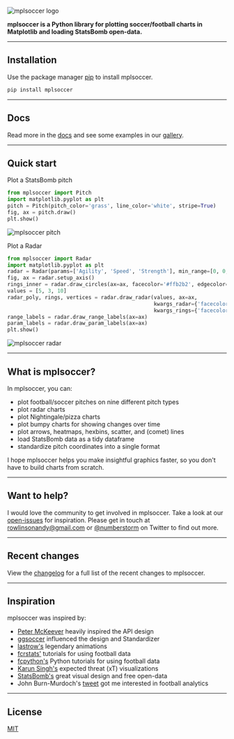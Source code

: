 ![mplsoccer logo](https://raw.githubusercontent.com/andrewRowlinson/mplsoccer/main/docs/source/logo.png)

**mplsoccer is a Python library for plotting soccer/football charts in Matplotlib 
and loading StatsBomb open-data.**

---

## Installation

Use the package manager [pip](https://pip.pypa.io/en/stable/) to install mplsoccer.

```bash
pip install mplsoccer
```

---

## Docs

Read more in the [docs](https://mplsoccer.readthedocs.io/) and see some 
examples in our [gallery](https://mplsoccer.readthedocs.io/en/latest/gallery/index.html).

---

## Quick start

Plot a StatsBomb pitch

```python
from mplsoccer import Pitch
import matplotlib.pyplot as plt
pitch = Pitch(pitch_color='grass', line_color='white', stripe=True)
fig, ax = pitch.draw()
plt.show()
```
![mplsoccer pitch](https://raw.githubusercontent.com/andrewRowlinson/mplsoccer/main/docs/quick_start.png)

Plot a Radar
```python
from mplsoccer import Radar
import matplotlib.pyplot as plt
radar = Radar(params=['Agility', 'Speed', 'Strength'], min_range=[0, 0, 0], max_range=[10, 10, 10])
fig, ax = radar.setup_axis()
rings_inner = radar.draw_circles(ax=ax, facecolor='#ffb2b2', edgecolor='#fc5f5f')
values = [5, 3, 10]
radar_poly, rings, vertices = radar.draw_radar(values, ax=ax,
                                               kwargs_radar={'facecolor': '#00f2c1', 'alpha': 0.6}, 
                                               kwargs_rings={'facecolor': '#d80499', 'alpha': 0.6})
range_labels = radar.draw_range_labels(ax=ax)
param_labels = radar.draw_param_labels(ax=ax)
plt.show()
```
![mplsoccer radar](https://raw.githubusercontent.com/andrewRowlinson/mplsoccer/main/docs/quick_start_radar.png)

---

## What is mplsoccer?
In mplsoccer, you can:

- plot football/soccer pitches on nine different pitch types
- plot radar charts
- plot Nightingale/pizza charts
- plot bumpy charts for showing changes over time
- plot arrows, heatmaps, hexbins, scatter, and (comet) lines
- load StatsBomb data as a tidy dataframe
- standardize pitch coordinates into a single format

I hope mplsoccer helps you make insightful graphics faster,
so you don't have to build charts from scratch.

---

## Want to help?
I would love the community to get involved in mplsoccer.
Take a look at our [open-issues](https://github.com/andrewRowlinson/mplsoccer/issues) 
for inspiration.
Please get in touch at rowlinsonandy@gmail.com or 
[@numberstorm](https://twitter.com/numberstorm) on Twitter to find out more.

---

## Recent changes

View the [changelog](https://github.com/andrewRowlinson/mplsoccer/blob/master/CHANGELOG.md) 
for a full list of the recent changes to mplsoccer.

---

## Inspiration

mplsoccer was inspired by:
- [Peter McKeever](http://petermckeever.com/2020/10/how-to-draw-a-football-pitch/) heavily 
inspired the API design
- [ggsoccer](https://github.com/Torvaney/ggsoccer) influenced the design and Standardizer
- [lastrow's](https://twitter.com/lastrowview) legendary animations
- [fcrstats'](http://fcrstats.com/) tutorials for using football data
- [fcpython's](https://fcpython.com/) Python tutorials for using football data
- [Karun Singh's](https://twitter.com/karun1710) expected threat (xT) visualizations
- [StatsBomb's](https://statsbomb.com/) great visual design and free open-data
- John Burn-Murdoch's [tweet](https://twitter.com/jburnmurdoch/status/1057907312030085120) got me 
interested in football analytics

---

## License

[MIT](https://choosealicense.com/licenses/mit)
